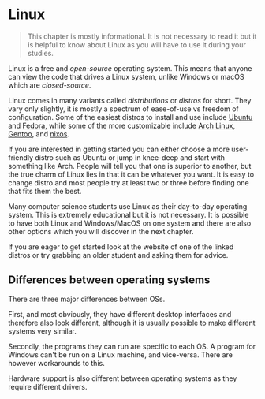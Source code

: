 # Linux

> This chapter is mostly informational. It is not necessary to read it but it is helpful to know about Linux as you will have to use it during your studies.

Linux is a free and _open-source_ operating system. This means that anyone can view the code that drives a Linux system, unlike Windows or macOS which are _closed-source_.

Linux comes in many variants called _distributions_ or _distros_ for short. They vary only slightly, it is mostly a spectrum of ease-of-use vs freedom of configuration. Some of the easiest distros to install and use include [Ubuntu](https://ubuntu.com/download/desktop) and [Fedora](https://www.fedoraproject.org/workstation/download/), while some of the more customizable include [Arch Linux](https://archlinux.org/download/), [Gentoo](https://www.gentoo.org/downloads/), and [nixos](https://nixos.org/download.html).

If you are interested in getting started you can either choose a more user-friendly distro such as Ubuntu or jump in knee-deep and start with something like Arch. People will tell you that one is superior to another, but the true charm of Linux lies in that it can be whatever you want. It is easy to change distro and most people try at least two or three before finding one that fits them the best.

Many computer science students use Linux as their day-to-day operating system. This is extremely educational but it is not necessary. It is possible to have both Linux and Windows/MacOS on one system and there are also other options which you will discover in the next chapter.

If you are eager to get started look at the website of one of the linked distros or try grabbing an older student and asking them for advice.

## Differences between operating systems

There are three major differences between OSs.

First, and most obviously, they have different desktop interfaces and therefore also look different, although it is usually possible to make different systems very similar.

Secondly, the programs they can run are specific to each OS. A program for Windows can't be run on a Linux machine, and vice-versa. There are however workarounds to this.

Hardware support is also different between operating systems as they require different drivers.

<!--
## Benefits of Linux

## Disadvantages of Linux

- You cannot run Windows or macOS programs out of the box. -->
